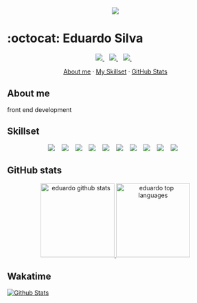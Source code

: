 <h1 align='center' >
  <img src= "https://readme-typing-svg.herokuapp.com?color=0077b5&lines=Hello+Devs!++Welcome+aboard.;My+name+is+Eduardo+Silva...;I+am+a+front-end+developer"/>
</h1>

# :octocat: Eduardo Silva

<p align='center'>
  <a target="_blank" href="https://www.linkedin.com/in/jose-eduardo-silva-15900a208/">
    <img src="https://img.shields.io/badge/linkedin-%230077B5.svg?&style=for-the-badge&logo=linkedin&logoColor=white" />
  </a>&nbsp;&nbsp;
  <a target="_blank" href="https://github.com/eduardo-developer01">
    <img src="https://img.shields.io/badge/GitHub-100000?style=for-the-badge&logo=github&logoColor=white" />        
  </a>&nbsp;&nbsp;
  <a target="_blank" href="mailto:eduardosilvaprogramador@gmail.com">
  <img src="https://img.shields.io/badge/Microsoft_Outlook-0078D4?style=for-the-badge&logo=microsoft-outlook&logoColor=white" />
  </a>&nbsp;&nbsp;
</p>

<p align='center'>
    <a href="#about-me">About me</a>
    ·
    <a href="#skills-check">My Skillset</a>
    ·
    <a href="#github-stats">GitHub Stats</a>
</p>

## About me

front end development

## Skillset

<p align='center'>
      <img src="https://img.shields.io/badge/HTML5-E34F26?style=for-the-badge&logo=html5&logoColor=white" /> &nbsp;&nbsp;
      <img src="https://img.shields.io/badge/CSS-239120?&style=for-the-badge&logo=css3&logoColor=white" /> &nbsp;&nbsp;
      <img src="https://img.shields.io/badge/JavaScript-323330?style=for-the-badge&logo=javascript&logoColor=F7DF1E" /> &nbsp;&nbsp;
      <img src="https://img.shields.io/badge/Git-F05032?style=for-the-badge&logo=git&logoColor=white" /> &nbsp;&nbsp;
      <img src="https://img.shields.io/badge/typescript-%23007ACC.svg?style=for-the-badge&logo=typescript&logoColor=white"/> &nbsp;&nbsp; 
      <img src="https://img.shields.io/badge/GitHub-100000?style=for-the-badge&logo=github&logoColor=white" /> &nbsp;&nbsp;
      <img src="https://img.shields.io/badge/React-20232A?style=for-the-badge&logo=react&logoColor=white"/> &nbsp;&nbsp; 
       <img src="https://img.shields.io/badge/Next-black?style=for-the-badge&logo=next.js&logoColor=white"/> &nbsp;&nbsp; 
       <img src="https://img.shields.io/badge/styled--components-DB7093?style=for-the-badge&logo=styled-components&logoColor=white"/> &nbsp;&nbsp;
      <img src="https://img.shields.io/badge/SASS-hotpink.svg?style=for-the-badge&logo=SASS&logoColor=white"/> &nbsp;&nbsp; 
</p>

## GitHub stats

<p align='center'>
    <a href="#">
        <img src="https://github-readme-stats.vercel.app/api?username=eduardo-developer01&show_icons=true&theme=dark" alt="eduardo github stats" height=172/> 
    <a/>
    <a href="#">
        <img src="https://github-readme-stats.vercel.app/api/top-langs/?username=eduardo-developer01&layout=compact&theme=dark" alt="eduardo top languages" height=172/>
    <a/>
</p>

## Wakatime

<a href="" >
      <img src="https://ore-no-github-readme-stats.vercel.app/api/wakatime?username=eduardo_developer&range=last_7_days&layout=compact&custom_title=Last%207%20Days&theme=nord"
           alt="Github Stats" />
</a>
